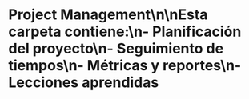 ﻿# Project Management\n\nEsta carpeta contiene:\n- Planificación del proyecto\n- Seguimiento de tiempos\n- Métricas y reportes\n- Lecciones aprendidas
